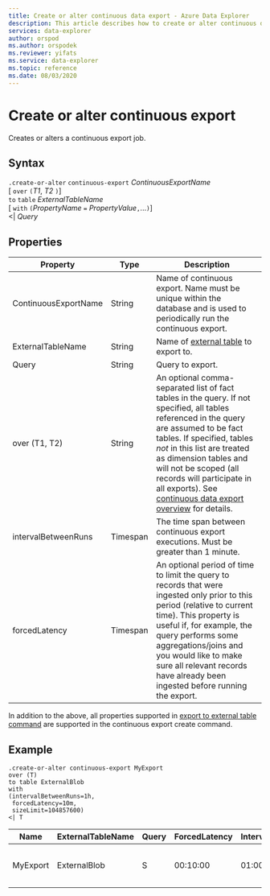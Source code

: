 ```yaml
---
title: Create or alter continuous data export - Azure Data Explorer
description: This article describes how to create or alter continuous data export in Azure Data Explorer.
services: data-explorer
author: orspod
ms.author: orspodek
ms.reviewer: yifats
ms.service: data-explorer
ms.topic: reference
ms.date: 08/03/2020
---
```

# Create or alter continuous export

Creates or alters a continuous export job.

## Syntax

`.create-or-alter` `continuous-export` *ContinuousExportName* <br>
[ `over` `(`*T1*, *T2* `)`] <br>
`to` `table` *ExternalTableName* <br> 
[ `with` `(`*PropertyName* `=` *PropertyValue*`,`...`)`]<br>
\<| *Query*

## Properties

| Property             | Type     | Description   |
|----------------------|----------|---------------------------------------|
| ContinuousExportName | String   | Name of continuous export. Name must be unique within the database and is used to periodically run the continuous export.      |
| ExternalTableName    | String   | Name of [external table](../external-table-commands.md) to export to.  |
| Query                | String   | Query to export.  |
| over (T1, T2)        | String   | An optional comma-separated list of fact tables in the query. If not specified, all tables referenced in the query are assumed to be fact tables. If specified, tables *not* in this list are treated as dimension tables and will not be scoped (all records will participate in all exports). See [continuous data export overview](continuous-data-export.md) for details. |
| intervalBetweenRuns  | Timespan | The time span between continuous export executions. Must be greater than 1 minute.   |
| forcedLatency        | Timespan | An optional period of time to limit the query to records that were ingested only prior to this period (relative to current time). This property is useful if, for example, the query performs some aggregations/joins and you would like to make sure all relevant records have already been ingested before running the export.

In addition to the above, all properties supported in [export to external table command](export-data-to-an-external-table.md) are supported in the continuous export create command. 

## Example

```kusto
.create-or-alter continuous-export MyExport
over (T)
to table ExternalBlob
with
(intervalBetweenRuns=1h, 
 forcedLatency=10m, 
 sizeLimit=104857600)
<| T
```

| Name     | ExternalTableName | Query | ForcedLatency | IntervalBetweenRuns | CursorScopedTables         | ExportProperties                   |
|----------|-------------------|-------|---------------|---------------------|----------------------------|------------------------------------|
| MyExport | ExternalBlob      | S     | 00:10:00      | 01:00:00            | [<br>  "['DB'].['S']"<br>] | {<br>  "SizeLimit": 104857600<br>} |
